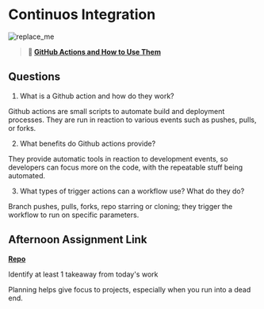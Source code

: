 # Continuos Integration

![replace_me](https://codeworks.blob.core.windows.net/public/assets/img/illustrations/placeholder.svg)

> **📖 [GitHub Actions and How to Use Them](https://codeworksacademy.com/fs-student-guide/resources/wk8-9/05-Github-Actions)**

## Questions

1. What is a Github action and how do they work?

Github actions are small scripts to automate build and deployment processes. They are run in reaction to various events such as pushes, pulls, or forks.

2. What benefits do Github actions provide?

They provide automatic tools in reaction to development events, so developers can focus more on the code, with the repeatable stuff being automated.

3. What types of trigger actions can a workflow use? What do they do?

Branch pushes, pulls, forks, repo starring or cloning; they trigger the workflow to run on specific parameters.

## Afternoon Assignment Link

**[Repo](https://github.com/ZacGamble/scurvy-dogs)**

Identify at least 1 takeaway from today's work

Planning helps give focus to projects, especially when you run into a dead end.